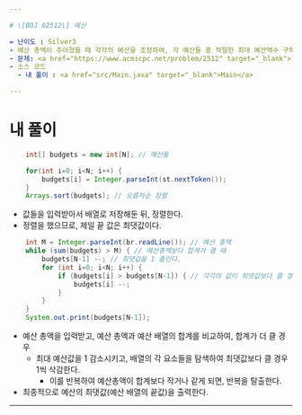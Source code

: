 ```yaml
---

# \[BOJ 02512\] 예산

= 난이도 : Silver3  
- 예산 총액이 주어졌을 때 각각의 예산을 조정하여, 각 예산들 중 적절한 최대 예산액수 구하기  
- 문제: <a href="https://www.acmicpc.net/problem/2512" target="_blank"> [링크]</a>  
- 소스 코드
  - 내 풀이 : <a href="src/Main.java" target="_blank">Main</a>

---  
```


# 내 풀이
```java
    int[] budgets = new int[N]; // 예산들

    for(int i=0; i<N; i++) {
        budgets[i] = Integer.parseInt(st.nextToken());
    }
    Arrays.sort(budgets); // 오름차순 정렬
```
- 값들을 입력받아서 배열로 저장해둔 뒤, 정렬한다.
- 정렬을 했으므로, 제일 끝 값은 최댓값이다.
```java
    int M = Integer.parseInt(br.readLine()); // 예산 총액
    while (sum(budgets) > M) { // 예산총액보다 합계가 클 때
        budgets[N-1] --; // 최댓값을 1 줄인다.
        for (int i=0; i<N; i++) {
            if (budgets[i] > budgets[N-1]) { // 각각의 값이 최댓값보다 클 경우
                budgets[i] --;
            }
        }
    }
    System.out.print(budgets[N-1]);
```
- 예산 총액을 입력받고, 예산 총액과 예산 배열의 합계를 비교하여, 합계가 더 클 경우
  - 최대 예산값을 1 감소시키고, 배열의 각 요소들을 탐색하여 최댓값보다 클 경우 1씩 삭감한다.
    - 이를 반복하여 예산총액이 합계보다 작거나 같게 되면, 반복을 탈출한다.
- 최종적으로 예산의 최댓값(예산 배열의 끝값)을 출력한다.

---